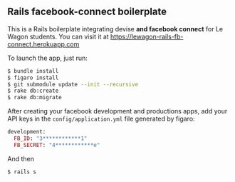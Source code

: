 ## Rails facebook-connect boilerplate

This is a Rails boilerplate integrating devise **and facebook connect** for Le Wagon students. You can visit it at https://lewagon-rails-fb-connect.herokuapp.com

To launch the app, just run: 

```bash
$ bundle install
$ figaro install
$ git submodule update --init --recursive
$ rake db:create
$ rake db:migrate
```

After creating your facebook development and productions apps, add your API keys in the `config/application.yml` file generated by figaro:

```ruby
development:
  FB_ID: "3************1"
  FB_SECRET: "4************e"
```

And then 

```bash
$ rails s
```
